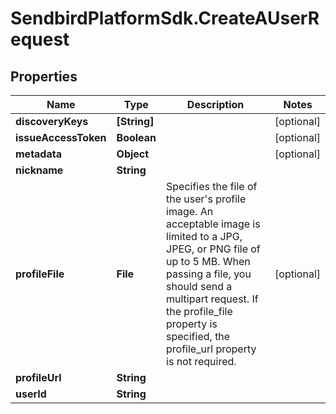 # SendbirdPlatformSdk.CreateAUserRequest

## Properties

Name | Type | Description | Notes
------------ | ------------- | ------------- | -------------
**discoveryKeys** | **[String]** |  | [optional] 
**issueAccessToken** | **Boolean** |  | [optional] 
**metadata** | **Object** |  | [optional] 
**nickname** | **String** |  | 
**profileFile** | **File** | Specifies the file of the user&#39;s profile image. An acceptable image is limited to a JPG, JPEG, or PNG file of up to 5 MB. When passing a file, you should send a multipart request. If the profile_file property is specified, the profile_url property is not required. | [optional] 
**profileUrl** | **String** |  | 
**userId** | **String** |  | 


